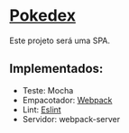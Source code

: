 # [Pokedex](https://coderanac.github.io/pokedex/dist/)
Este projeto será uma SPA.

## Implementados:

- Teste: Mocha
- Empacotador: [Webpack](https://webpack.js.org/guides/getting-started/)
- Lint: [Eslint](https://webpack.js.org/loaders/eslint-loader/)
- Servidor: webpack-server
